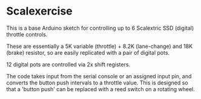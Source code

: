 
Scalexercise
============

This is a base Arduino sketch for controlling up to 6 Scalextric SSD (digital) throttle controls.

These are essentially a 5K variable (throttle) + 8.2K (lane-change) and 18K (brake) resistor, 
so are easily replicated with a pair of digital pots.

12 digital pots are controlled via 2x shift registers.

The code takes input from the serial console or an assigned input pin, and converts the button push intervals
to a throttle value. This is designed so that a 'button push' can be replaced with a reed switch on a rotating wheel.
